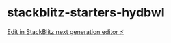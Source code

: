 # stackblitz-starters-hydbwl

[Edit in StackBlitz next generation editor ⚡️](https://stackblitz.com/~/github.com/ArisLooi/stackblitz-starters-hydbwl)